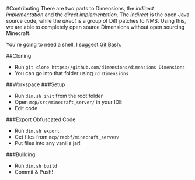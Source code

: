 #Contributing
There are two parts to Dimensions, the *indirect implementation* and the *direct implementation*. The *indirect* is the open Java source code, while the *direct* is a group of Diff patches to NMS. Using this, we are able to completely open source Dimensions without open sourcing Minecraft.

You're going to need a shell, I suggest [Git Bash](http://git-scm.com/downloads).

##Cloning
* Run `git clone https://github.com/dimensions/dimensions Dimensions`
* You can go into that folder using `cd Dimensions`


##Workspace
###Setup
* Run `dim.sh init` from the root folder
* Open `mcp/src/minecraft_server/` in your IDE
* Edit code

###Export Obfuscated Code
* Run `dim.sh export`
* Get files from `mcp/reobf/minecraft_server/`
* Put files into any vanilla jar!

###Building
* Run `dim.sh build`
* Commit & Push!
